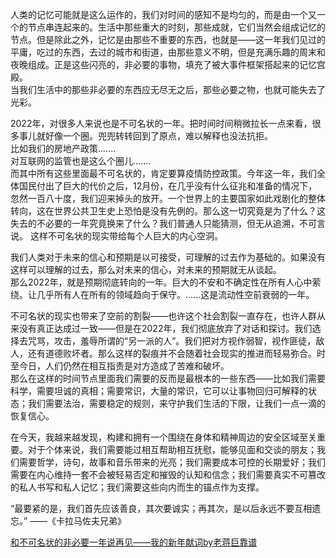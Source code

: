 人类的记忆可能就是这么运作的，我们对时间的感知不是均匀的，而是由一个又一个的节点串连起来的。生活中那些重大的时刻，那些成就，它们当然会组成记忆的节点。但是除此之外，记忆是由那些不重要的东西，也就是——这一年我们见过的平庸，吃过的东西，去过的城市和街道，由那些意义不明，但是充满乐趣的周末和夜晚组成。正是这些闪亮的，非必要的事物，填充了被大事件框架搭起来的记忆宫殿。  
当我们生活中的那些非必要的东西应无尽无之后，那些必要之物，也就可能失去了光彩。  

2022年，对很多人来说也是不可名状的一年。把时间时间稍微拉长一点来看，很多事儿就好像一个圈。兜兜转转回到了原点，难以解释也没法抗拒。  
比如我们的房地产政策.......  
对互联网的监管也是这么个圈儿.......  
而其中所有这些里面最不可名状的，肯定要算疫情防控政策。今年这一年，我们全体国民付出了巨大的代价之后，12月份，在几乎没有什么征兆和准备的情况下，忽然一百八十度，我们迎来掉头的放开。一个世界上的主要国家如此戏剧化的整体转向，这在世界公共卫生史上恐怕是没有先例的。那么这一切究竟是为了什么？这失去的不必要的一年究竟换来了什么？我们普通人只能猜测，但无从追溯，不可言说。
这样不可名状的现实带给每个人巨大的内心空洞。  

我们人类对于未来的信心和预期是以可接受，可理解的过去作为基础的。如果没有这样可以理解的过去，那么对未来的信心，对未来的预期就无从谈起。  
那么2022年，就是预期彻底转向的一年。巨大的不安和不确定性在所有人心中萦绕。让几乎所有人在所有的领域趋向于保守。......这是流动性空前衰弱的一年。  

不可名状的现实也带来了空前的割裂——也许这个社会割裂一直存在，也许人群从来没有真正达成过一致——但是在2022年，我们彻底放弃了对话和探讨。我们选择去咒骂，攻击，羞辱所谓的“另一派的人”。我们把对方视作弱智，视作匪徒，敌人，还有道德败坏者。那么这样的裂痕并不会随着社会现实的推进而轻易弥合。时至今日，人们仍然在相互指责是对方造成了苦难和破坏。  
那么在这样的时间节点里面我们需要的反而是最根本的一些东西——比如我们需要科学，需要坦诚的真相；需要常识，大量的常识，它可以让事物回归可解释的状态；我们需要法治，需要稳定的规则，来守护我们生活的下限，让我们一点一滴的恢复信心。  

在今天，我越来越发现，构建和拥有一个围绕在身体和精神周边的安全区域至关重要。对于个体来说，我们需要能过相互帮助相互抚慰，能够见面和交谈的朋友；我们需要哲学，诗句，故事和音乐带来的光亮；我们需要成本可控的长期爱好；我们需要在内心维持一套不会被轻易否定和摧毁的认知和信念；我们需要真实不可篡改的私人书写和私人记忆；我们需要这些向内而生的锚点作为支撑。  

“最要紧的是，我们首先应该善良，其次要诚实；再其次，是以后永远不要互相遗忘。” ——《卡拉马佐夫兄弟》


[和不可名状的非必要一年说再见——我的新年献词by老蒋巨靠谱](https://www.bilibili.com/video/BV17M411y7es/?spm_id_from=333.337.search-card.all.click)
